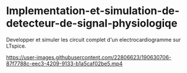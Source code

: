 # Implementation-et-simulation-de-detecteur-de-signal-physiologiqe
Developper et simuler les circuit complet d'un electrocardiogramme sur LTspice.


https://user-images.githubusercontent.com/22806623/190630706-87f7788c-eec3-4209-9133-b1a5caf02be5.mp4

